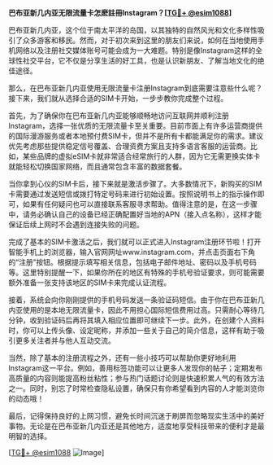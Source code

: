 **巴布亚新几内亚无限流量卡怎麽註冊Instagram？[[TG💪+ @esim1088](https://t.me/s/esim1088)]**

巴布亚新几内亚，这个位于南太平洋的岛国，以其独特的自然风光和文化多样性吸引了众多游客和移民。然而，对于初次来到这里的朋友们来说，如何在当地使用手机网络以及注册社交媒体账号可能会成为一大难题。特别是像Instagram这样的全球性社交平台，它不仅是分享生活的好工具，也是认识新朋友、了解当地文化的绝佳途径。

那么，在巴布亚新几内亚使用无限流量卡注册Instagram到底需要注意些什么呢？接下来，我们就从选择合适的SIM卡开始，一步步教你完成整个过程。

首先，为了确保你在巴布亚新几内亚能够顺畅地访问互联网并顺利注册Instagram，选择一张优质的无限流量卡至关重要。目前市面上有许多运营商提供的国际漫游服务或者本地预付费SIM卡，但并不是所有卡都能满足你的需求。建议优先考虑那些提供稳定信号覆盖、合理资费方案且支持多语言客服的运营商。比如，某些品牌的虚拟eSIM卡就非常适合经常旅行的人群，因为它无需更换实体卡就能轻松切换国家网络，而且通常包含丰富的数据套餐。

当你拿到心仪的SIM卡后，接下来就是激活步骤了。大多数情况下，新购买的SIM卡需要通过发送短信或拨打特定号码来进行初始设置。按照说明书上的指示操作即可，如果有任何疑问也可以直接联系客服寻求帮助。值得注意的是，在这一步骤中，请务必确认自己的设备已经正确配置好当地的APN（接入点名称），这样才能保证后续上网时不会遇到连接失败的问题。

完成了基本的SIM卡激活之后，我们就可以正式进入Instagram注册环节啦！打开智能手机上的浏览器，输入官网网址www.instagram.com，并点击页面右下角的“注册”按钮。根据提示填写相关信息，包括电子邮件地址、密码以及手机号码等。这里特别提醒一下，如果你所在的地区有特殊的手机号验证要求，则可能需要额外准备一张支持该地区的SIM卡来完成认证流程。

接着，系统会向你刚刚提供的手机号码发送一条验证码短信。由于你在巴布亚新几内亚使用的是本地无限流量卡，因此不用担心国际短信费用过高。只需耐心等待几分钟，收到验证码后再将其填入相应位置即可继续下一步。此外，在创建个人资料时，你可以上传头像、设定昵称，并添加一些关于自己的简介信息，这样有助于吸引更多关注者并与他人互动交流。

当然，除了基本的注册流程之外，还有一些小技巧可以帮助你更好地利用Instagram这一平台。例如，善用标签功能可以让更多人发现你的帖子；定期发布高质量的内容则能提高粉丝粘性；参与热门话题讨论则是快速积累人气的有效方法之一。同时，别忘了时常检查隐私设置，确保只有你希望看到内容的人才能浏览你的动态哦！

最后，记得保持良好的上网习惯，避免长时间沉迷于刷屏而忽略现实生活中的美好事物。无论是在巴布亚新几内亚还是其他地方，适度地享受科技带来的便利才是最明智的选择。

[[TG💪+ @esim1088](https://t.me/s/esim1088) ![Image](https://i.postimg.cc/4NQfJmqS/Snipaste-2025-05-13-00-14-12.png)]